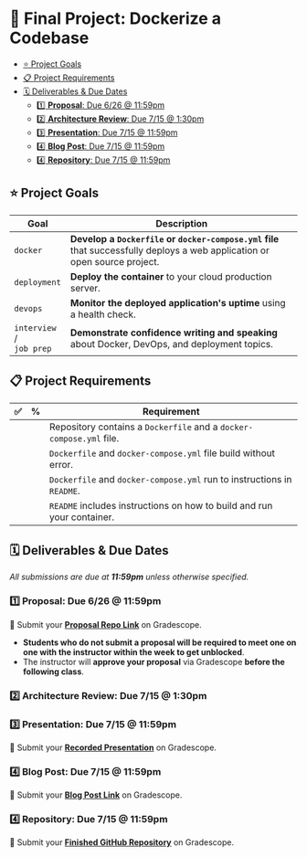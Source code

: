# 🐳 Final Project: Dockerize a Codebase

- [⭐️ Project Goals](#️-project-goals)
- [📋 Project Requirements](#-project-requirements)
- [🗓 Deliverables & Due Dates](#-deliverables--due-dates)
  - [1️⃣ **Proposal**: Due 6/26 @ 11:59pm](#1️⃣-proposal-due-626--1159pm)
  - [2️⃣ **Architecture Review**: Due 7/15 @ 1:30pm](#2️⃣-architecture-review-due-715--130pm)
  - [3️⃣ **Presentation**: Due 7/15 @ 11:59pm](#3️⃣-presentation-due-715--1159pm)
  - [4️⃣ **Blog Post**: Due 7/15 @ 11:59pm](#4️⃣-blog-post-due-715--1159pm)
  - [4️⃣ **Repository**: Due 7/15 @ 11:59pm](#4️⃣-repository-due-715--1159pm)

## ⭐️ Project Goals

| Goal | Description |
| --- | --- |
| `docker` | **Develop a `Dockerfile` or `docker-compose.yml` file** that successfully deploys a web application or open source project. |
| `deployment` | **Deploy the container** to your cloud production server. |
| `devops` | **Monitor the deployed application's uptime** using a health check. |
| `interview` /<br>`job prep` | **Demonstrate confidence writing and speaking** about Docker, DevOps, and deployment topics. |

## 📋 Project Requirements

<!-- TODO -->

| ✅ | % | Requirement                                                             |
|:-:|:-:|-------------------------------------------------------------------------|
|   |   | Repository contains a `Dockerfile` and a `docker-compose.yml` file.       |
|   |   | `Dockerfile` and `docker-compose.yml` file build without error.         |
|   |   | `Dockerfile` and `docker-compose.yml`  run to instructions in `README`. |
|   |   | `README` includes instructions on how to build and run your container.  |

## 🗓 Deliverables & Due Dates

_All submissions are due at **11:59pm** unless otherwise specified._

### 1️⃣ **Proposal**: Due 6/26 @ 11:59pm

🔗 Submit your **[Proposal Repo Link](https://www.gradescope.com/courses/105262/assignments/467884)** on Gradescope.

- **Students who do not submit a proposal will be required to meet one on one with the instructor within the week to get unblocked**.
- The instructor will **approve your proposal** via Gradescope **before the following class**.

### 2️⃣ **Architecture Review**: Due 7/15 @ 1:30pm

<!-- TODO -->

### 3️⃣ **Presentation**: Due 7/15 @ 11:59pm

🔗 Submit your **[Recorded Presentation](https://www.gradescope.com/courses/105262/assignments/462693)** on Gradescope.

### 4️⃣ **Blog Post**: Due 7/15 @ 11:59pm

🔗 Submit your **[Blog Post Link](https://www.gradescope.com/courses/105262/assignments/467890)** on Gradescope.

### 4️⃣ **Repository**: Due 7/15 @ 11:59pm

🔗 Submit your **[Finished GitHub Repository](https://www.gradescope.com/courses/105262/assignments/428249)** on Gradescope.
